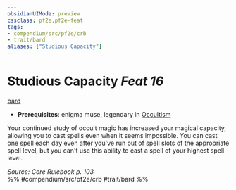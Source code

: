```yaml
---
obsidianUIMode: preview
cssclass: pf2e,pf2e-feat
tags:
- compendium/src/pf2e/crb
- trait/bard
aliases: ["Studious Capacity"]
---
```

# Studious Capacity  *Feat 16*  
[bard](/rules/traits/bard.md)  

- **Prerequisites**: enigma muse, legendary in [Occultism](/compendium/skills.md#Occultism)

Your continued study of occult magic has increased your magical capacity, allowing you to cast spells even when it seems impossible. You can cast one spell each day even after you've run out of spell slots of the appropriate spell level, but you can't use this ability to cast a spell of your highest spell level.

*Source: Core Rulebook p. 103*  
%% #compendium/src/pf2e/crb #trait/bard %%
